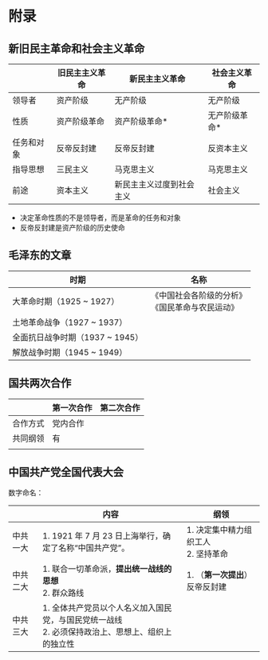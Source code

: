 # 附录

## 新旧民主革命和社会主义革命

|       | 旧民主主义革命 | 新民主主义革命      | 社会主义革命  |
|-------|---------|--------------|---------|
| 领导者   | 资产阶级    | 无产阶级         | 无产阶级    |
| 性质    | 资产阶级革命  | 资产阶级革命*      | 无产阶级革命* |
| 任务和对象 | 反帝反封建   | 反帝反封建        | 反资本主义   |
| 指导思想  | 三民主义    | 马克思主义        | 马克思主义   |
| 前途    | 资本主义    | 新民主主义过度到社会主义 | 社会主义    |

+ 决定革命性质的不是领导者，而是革命的任务和对象
+ 反帝反封建是资产阶级的历史使命

## 毛泽东的文章

| 时期                    | 名称                           |
|-----------------------|------------------------------|
| 大革命时期（1925 ~ 1927）    | 《中国社会各阶级的分析》<br/>《国民革命与农民运动》 |
| 土地革命战争（1927 ~ 1937）   |                              |
| 全面抗日战争时期（1937 ~ 1945） |                              |
| 解放战争时期（1945 ~ 1949）   |                              |

## 国共两次合作

|      | 第一次合作 | 第二次合作 |
|------|-------|-------|
| 合作方式 | 党内合作  |       |
| 共同纲领 | 有     |       |
|      |       |       |

## 中国共产党全国代表大会

数字命名：

|      | 内容                                                      | 纲领                        |
|------|---------------------------------------------------------|---------------------------|
| 中共一大 | 1. 1921 年 7 月 23 日上海举行，确定了名称“中国共产党”。                    | 1. 决定集中精力组织工人<br/>2. 坚持革命 |
| 中共二大 | 1. 联合一切革命派，**提出统一战线的思想**<br/>2. 群众路线                    | 1. （**第一次提出**）反帝反封建       |
| 中共三大 | 1. 全体共产党员以个人名义加入国民党，与国民党统一战线<br/>2. 必须保持政治上、思想上、组织上的独立性 |                           |
